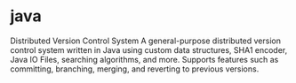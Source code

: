 # java
Distributed Version Control System
A general-purpose distributed version control system written in Java using custom data structures,
SHA1 encoder, Java IO Files, searching algorithms, and more.
Supports features such as committing, branching, merging, and reverting to previous versions.
